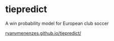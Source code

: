 # tiepredict

A win probability model for European club soccer

[ryanvmenenzes.github.io/tiepredict/](https://ryanvmenezes.github.io/tiepredict/)
